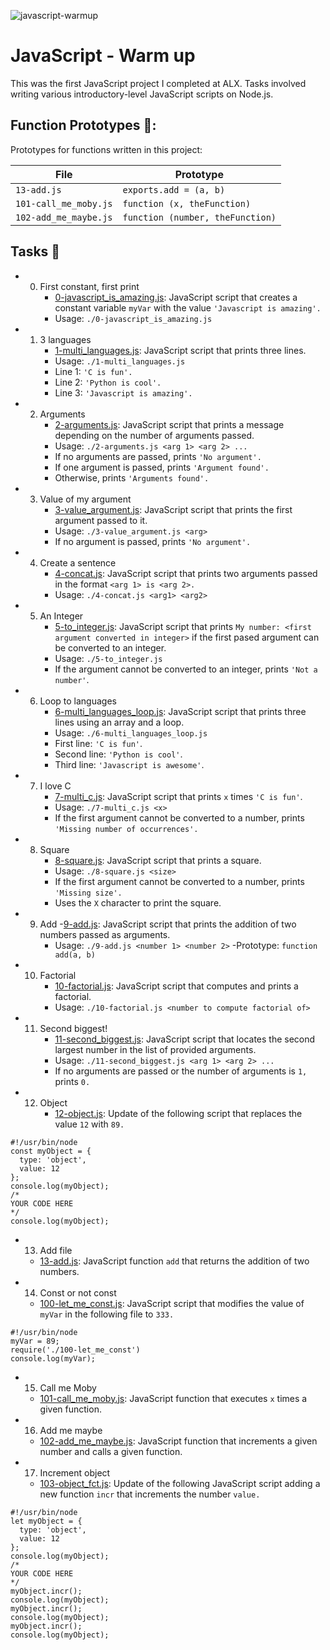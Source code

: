 
![javascript-warmup](https://user-images.githubusercontent.com/83041703/232050814-07e658ec-f791-4e5a-8dc0-4f6ef0db48f9.jpg)

# JavaScript - Warm up

This was the first JavaScript project I completed at ALX. Tasks involved writing various introductory-level JavaScript scripts on Node.js.

## Function Prototypes 💾:

Prototypes for functions written in this project:

| File | Prototype |
| ---- | --------- |
| `13-add.js` | `exports.add = (a, b)` |
| `101-call_me_moby.js` |`function (x, theFunction)` |
| `102-add_me_maybe.js` | `function (number, theFunction)` |

## Tasks 📃
- 0. First constant, first print
     - [0-javascript_is_amazing.js](https://github.com/richard-1257/alx-higher_level_programming/blob/master/0x12-javascript-warm_up/0-javascript_is_amazing.js): JavaScript script that creates a constant variable `myVar` with the value `'Javascript is amazing'.` 
     - Usage: `./0-javascript_is_amazing.js`
     
- 1. 3 languages
     - [1-multi_languages.js](https://github.com/richard-1257/alx-higher_level_programming/blob/master/0x12-javascript-warm_up/1-multi_languages.js): JavaScript script that prints three lines.
     - Usage: `./1-multi_languages.js`
     - Line 1: `'C is fun'.`
     - Line 2: `'Python is cool'.`
     - Line 3: `'Javascript is amazing'.`
     
- 2. Arguments
     - [2-arguments.js](https://github.com/richard-1257/alx-higher_level_programming/blob/master/0x12-javascript-warm_up/2-arguments.js): JavaScript script that prints a message depending on the number of arguments passed.
     - Usage: `./2-arguments.js <arg 1> <arg 2> ...`
     - If no arguments are passed, prints `'No argument'.`
     - If one argument is passed, prints `'Argument found'.`
     - Otherwise, prints `'Arguments found'.`

- 3. Value of my argument
     - [3-value_argument.js](https://github.com/richard-1257/alx-higher_level_programming/blob/master/0x12-javascript-warm_up/3-value_argument.js): JavaScript script that prints the first argument passed to it.
     - Usage: `./3-value_argument.js <arg>`
     - If no argument is passed, prints `'No argument'.`

- 4. Create a sentence
     - [4-concat.js](https://github.com/richard-1257/alx-higher_level_programming/blob/master/0x12-javascript-warm_up/4-concat.js): JavaScript script that prints two arguments passed in the format `<arg 1> is <arg 2>.`
     - Usage: `./4-concat.js <arg1> <arg2>`
     
- 5. An Integer
     - [5-to_integer.js](https://github.com/richard-1257/alx-higher_level_programming/blob/master/0x12-javascript-warm_up/5-to_integer.js): JavaScript script that prints `My number: <first argument converted in integer>` if the first pased argument can be converted to an integer.
     - Usage: `./5-to_integer.js`
     - If the argument cannot be converted to an integer, prints `'Not a number'`.
     
- 6. Loop to languages
     - [6-multi_languages_loop.js](https://github.com/richard-1257/alx-higher_level_programming/blob/master/0x12-javascript-warm_up/6-multi_languages_loop.js): JavaScript script that prints three lines using an array and a loop.
     - Usage: `./6-multi_languages_loop.js`
     - First line: `'C is fun'`.
     - Second line: `'Python is cool'`.
     - Third line: `'Javascript is awesome'`.
     
- 7. I love C
     - [7-multi_c.js](https://github.com/richard-1257/alx-higher_level_programming/blob/master/0x12-javascript-warm_up/7-multi_c.js): JavaScript script that prints `x` times `'C is fun'`.
     - Usage: `./7-multi_c.js <x>`
     - If the first argument cannot be converted to a number, prints `'Missing number of occurrences'.`

- 8. Square
     - [8-square.js](https://github.com/richard-1257/alx-higher_level_programming/blob/master/0x12-javascript-warm_up/8-square.js): JavaScript script that prints a square.
     - Usage: `./8-square.js <size>`
     - If the first argument cannot be converted to a number, prints `'Missing size'.`
     - Uses the `X` character to print the square.
     
- 9. Add
     -[9-add.js](https://github.com/richard-1257/alx-higher_level_programming/blob/master/0x12-javascript-warm_up/9-add.js): JavaScript script that prints the addition of two numbers passed as arguments.
     - Usage: `./9-add.js <number 1> <number 2>`
     -Prototype: `function add(a, b)`
     
- 10. Factorial
      - [10-factorial.js](https://github.com/richard-1257/alx-higher_level_programming/blob/master/0x12-javascript-warm_up/10-factorial.js): JavaScript script that computes and prints a factorial.
      - Usage: `./10-factorial.js <number to compute factorial of>`
      
- 11. Second biggest!
      - [11-second_biggest.js](https://github.com/richard-1257/alx-higher_level_programming/blob/master/0x12-javascript-warm_up/11-second_biggest.js): JavaScript script that locates the second largest number in the list of provided arguments.
      - Usage: `./11-second_biggest.js <arg 1> <arg 2> ...`
      - If no arguments are passed or the number of arguments is `1,` prints `0.`
      
- 12. Object
      - [12-object.js](https://github.com/richard-1257/alx-higher_level_programming/blob/master/0x12-javascript-warm_up/12-object.js): Update of the following script that replaces the value `12` with `89.`

```
#!/usr/bin/node
const myObject = {
  type: 'object',
  value: 12
};
console.log(myObject);
/*
YOUR CODE HERE
*/
console.log(myObject);
```

- 13. Add file
     - [13-add.js](https://github.com/richard-1257/alx-higher_level_programming/blob/master/0x12-javascript-warm_up/13-add.js): JavaScript function `add` that returns the addition of two numbers.
     
- 14. Const or not const
     - [100-let_me_const.js](https://github.com/richard-1257/alx-higher_level_programming/blob/master/0x12-javascript-warm_up/100-let_me_const.js): JavaScript script that modifies the value of `myVar` in the following file to `333.`

```
#!/usr/bin/node
myVar = 89;
require('./100-let_me_const')
console.log(myVar);
```

- 15. Call me Moby
     - [101-call_me_moby.js](https://github.com/richard-1257/alx-higher_level_programming/blob/master/0x12-javascript-warm_up/101-call_me_moby.js): JavaScript function that executes `x` times a given function.
     
- 16. Add me maybe
     - [102-add_me_maybe.js](https://github.com/richard-1257/alx-higher_level_programming/blob/master/0x12-javascript-warm_up/102-add_me_maybe.js): JavaScript function that increments a given number and calls a given function.

- 17. Increment object
     - [103-object_fct.js](https://github.com/richard-1257/alx-higher_level_programming/blob/master/0x12-javascript-warm_up/103-object_fct.js): Update of the following JavaScript script adding a new function `incr` that increments the number `value.`

```
#!/usr/bin/node
let myObject = {
  type: 'object',
  value: 12
};
console.log(myObject);
/*
YOUR CODE HERE
*/
myObject.incr();
console.log(myObject);
myObject.incr();
console.log(myObject);
myObject.incr();
console.log(myObject);
```
